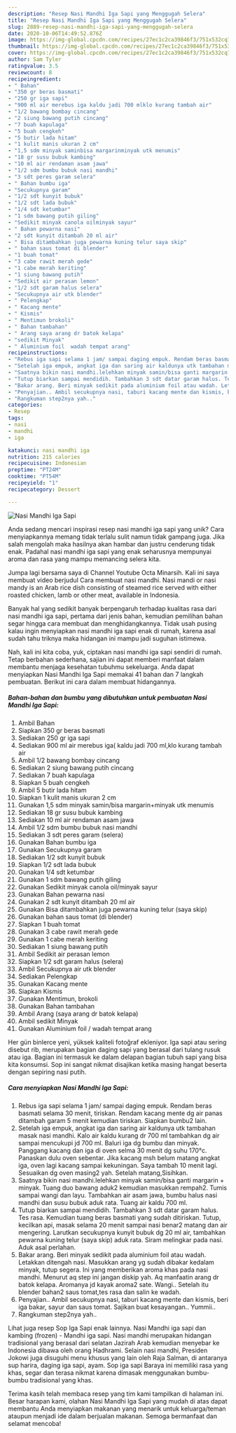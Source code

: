 ```yaml
---
description: "Resep Nasi Mandhi Iga Sapi yang Menggugah Selera"
title: "Resep Nasi Mandhi Iga Sapi yang Menggugah Selera"
slug: 2889-resep-nasi-mandhi-iga-sapi-yang-menggugah-selera
date: 2020-10-06T14:49:52.876Z
image: https://img-global.cpcdn.com/recipes/27ec1c2ca39846f3/751x532cq70/nasi-mandhi-iga-sapi-foto-resep-utama.jpg
thumbnail: https://img-global.cpcdn.com/recipes/27ec1c2ca39846f3/751x532cq70/nasi-mandhi-iga-sapi-foto-resep-utama.jpg
cover: https://img-global.cpcdn.com/recipes/27ec1c2ca39846f3/751x532cq70/nasi-mandhi-iga-sapi-foto-resep-utama.jpg
author: Sam Tyler
ratingvalue: 3.5
reviewcount: 8
recipeingredient:
- " Bahan"
- "350 gr beras basmati"
- "250 gr iga sapi"
- "900 ml air merebus iga kaldu jadi 700 mlklo kurang tambah air"
- "1/2 bawang bombay cincang"
- "2 siung bawang putih cincang"
- "7 buah kapulaga"
- "5 buah cengkeh"
- "5 butir lada hitam"
- "1 kulit manis ukuran 2 cm"
- "1,5 sdm minyak saminbisa margarinminyak utk menumis"
- "18 gr susu bubuk kambing"
- "10 ml air rendaman asam jawa"
- "1/2 sdm bumbu bubuk nasi mandhi"
- "3 sdt peres garam selera"
- " Bahan bumbu iga"
- "Secukupnya garam"
- "1/2 sdt kunyit bubuk"
- "1/2 sdt lada bubuk"
- "1/4 sdt ketumbar"
- "1 sdm bawang putih giling"
- "Sedikit minyak canola oilminyak sayur"
- " Bahan pewarna nasi"
- "2 sdt kunyit ditambah 20 ml air"
- " Bisa ditambahkan juga pewarna kuning telur saya skip"
- " bahan saus tomat di blender"
- "1 buah tomat"
- "3 cabe rawit merah gede"
- "1 cabe merah keriting"
- "1 siung bawang putih"
- "Sedikit air perasan lemon"
- "1/2 sdt garam halus selera"
- "Secukupnya air utk blender"
- " Pelengkap"
- " Kacang mente"
- " Kismis"
- " Mentimun brokoli"
- " Bahan tambahan"
- " Arang saya arang dr batok kelapa"
- "sedikit Minyak"
- " Aluminium foil  wadah tempat arang"
recipeinstructions:
- "Rebus iga sapi selama 1 jam/ sampai daging empuk. Rendam beras basmati selama 30 menit, tiriskan. Rendam kacang mente dg air panas ditambah garam 5 menit kemudian tiriskan. Siapkan bumbu2 lain."
- "Setelah iga empuk, angkat iga dan saring air kaldunya utk tambahan masak nasi mandhi. Kalo air kaldu kurang dr 700 ml tambahkan dg air sampai mencukupi jd 700 ml. Baluri iga dg bumbu dan minyak. Panggang kacang dan iga di oven selma 30 menit dg suhu 170°c. Panaskan dulu oven sebentar. Jika kacang msh belum matang angkat iga, oven lagi kacang sampai kekuningan. Saya tambah 10 menit lagi. Sesuaikan dg oven masing2 yah. Setelah matang,Sisihkan."
- "Saatnya bikin nasi mandhi.lelehkan minyak samin/bisa ganti margarin + minyak. Tuang duo bawang aduk2 kemudian masukkan rempah2. Tumis sampai wangi dan layu. Tambahkan air asam jawa, bumbu halus nasi mandhi dan susu bubuk aduk rata. Tuang air kaldu 700 ml."
- "Tutup biarkan sampai mendidih. Tambahkan 3 sdt datar garam halus. Tes rasa. Kemudian tuang beras basmati yang sudah ditiriskan. Tutup, kecilkan api, masak selama 20 menit sampai nasi benar2 matang dan air mengering. Larutkan secukupnya kunyit bubuk dg 20 ml air, tambahkan pewarna kuning telur (saya skip) aduk rata. Siram melingkar pada nasi. Aduk asal perlahan."
- "Bakar arang. Beri minyak sedikit pada aluminium foil atau wadah. Letakkan ditengah nasi. Masukkan arang yg sudah dibakar kedalam minyak, tutup segera. Ini yang memberikan aroma khas pada nasi mandhi. Menurut aq step ini jangan diskip yah. Aq manfaatin arang dr batok kelapa. Aromanya jd kayak aroma2 sate. Wangi.. Setelah itu blender bahan2 saus tomat,tes rasa dan salin ke wadah."
- "Penyajian.. Ambil secukupnya nasi, taburi kacang mente dan kismis, beri iga bakar, sayur dan saus tomat. Sajikan buat kesayangan.. Yummii.."
- "Rangkuman step2nya yah.."
categories:
- Resep
tags:
- nasi
- mandhi
- iga

katakunci: nasi mandhi iga 
nutrition: 215 calories
recipecuisine: Indonesian
preptime: "PT24M"
cooktime: "PT54M"
recipeyield: "1"
recipecategory: Dessert

---
```



![Nasi Mandhi Iga Sapi](https://img-global.cpcdn.com/recipes/27ec1c2ca39846f3/751x532cq70/nasi-mandhi-iga-sapi-foto-resep-utama.jpg)

Anda sedang mencari inspirasi resep nasi mandhi iga sapi yang unik? Cara menyiapkannya memang tidak terlalu sulit namun tidak gampang juga. Jika salah mengolah maka hasilnya akan hambar dan justru cenderung tidak enak. Padahal nasi mandhi iga sapi yang enak seharusnya mempunyai aroma dan rasa yang mampu memancing selera kita.

Jumpa lagi bersama saya di Channel Youtube Octa Minarsih. Kali ini saya membuat video berjudul Cara membuat nasi mandhi. Nasi mandi or nasi mandy is an Arab rice dish consisting of steamed rice served with either roasted chicken, lamb or other meat, available in Indonesia.

Banyak hal yang sedikit banyak berpengaruh terhadap kualitas rasa dari nasi mandhi iga sapi, pertama dari jenis bahan, kemudian pemilihan bahan segar hingga cara membuat dan menghidangkannya. Tidak usah pusing kalau ingin menyiapkan nasi mandhi iga sapi enak di rumah, karena asal sudah tahu triknya maka hidangan ini mampu jadi suguhan istimewa.


Nah, kali ini kita coba, yuk, ciptakan nasi mandhi iga sapi sendiri di rumah. Tetap berbahan sederhana, sajian ini dapat memberi manfaat dalam membantu menjaga kesehatan tubuhmu sekeluarga. Anda dapat menyiapkan Nasi Mandhi Iga Sapi memakai 41 bahan dan 7 langkah pembuatan. Berikut ini cara dalam membuat hidangannya.

<!--inarticleads1-->

##### Bahan-bahan dan bumbu yang dibutuhkan untuk pembuatan Nasi Mandhi Iga Sapi:

1. Ambil  Bahan
1. Siapkan 350 gr beras basmati
1. Sediakan 250 gr iga sapi
1. Sediakan 900 ml air merebus iga( kaldu jadi 700 ml,klo kurang tambah air
1. Ambil 1/2 bawang bombay cincang
1. Sediakan 2 siung bawang putih cincang
1. Sediakan 7 buah kapulaga
1. Siapkan 5 buah cengkeh
1. Ambil 5 butir lada hitam
1. Siapkan 1 kulit manis ukuran 2 cm
1. Gunakan 1,5 sdm minyak samin/bisa margarin+minyak utk menumis
1. Sediakan 18 gr susu bubuk kambing
1. Sediakan 10 ml air rendaman asam jawa
1. Ambil 1/2 sdm bumbu bubuk nasi mandhi
1. Sediakan 3 sdt peres garam (selera)
1. Gunakan  Bahan bumbu iga
1. Gunakan Secukupnya garam
1. Sediakan 1/2 sdt kunyit bubuk
1. Siapkan 1/2 sdt lada bubuk
1. Gunakan 1/4 sdt ketumbar
1. Gunakan 1 sdm bawang putih giling
1. Gunakan Sedikit minyak canola oil/minyak sayur
1. Gunakan  Bahan pewarna nasi
1. Gunakan 2 sdt kunyit ditambah 20 ml air
1. Gunakan  Bisa ditambahkan juga pewarna kuning telur (saya skip)
1. Gunakan  bahan saus tomat (di blender)
1. Siapkan 1 buah tomat
1. Gunakan 3 cabe rawit merah gede
1. Gunakan 1 cabe merah keriting
1. Sediakan 1 siung bawang putih
1. Ambil Sedikit air perasan lemon
1. Siapkan 1/2 sdt garam halus (selera)
1. Ambil Secukupnya air utk blender
1. Sediakan  Pelengkap
1. Gunakan  Kacang mente
1. Siapkan  Kismis
1. Gunakan  Mentimun, brokoli
1. Gunakan  Bahan tambahan
1. Ambil  Arang (saya arang dr batok kelapa)
1. Ambil sedikit Minyak
1. Gunakan  Aluminium foil / wadah tempat arang


Her gün binlerce yeni, yüksek kaliteli fotoğraf ekleniyor. Iga sapi atau sering disebut rib, merupakan bagian daging sapi yang berasal dari tulang rusuk atau iga. Bagian ini termasuk ke dalam delapan bagian tubuh sapi yang bisa kita konsumsi. Sop ini sangat nikmat disajikan ketika masing hangat beserta dengan sepiring nasi putih. 

<!--inarticleads2-->

##### Cara menyiapkan Nasi Mandhi Iga Sapi:

1. Rebus iga sapi selama 1 jam/ sampai daging empuk. Rendam beras basmati selama 30 menit, tiriskan. Rendam kacang mente dg air panas ditambah garam 5 menit kemudian tiriskan. Siapkan bumbu2 lain.
1. Setelah iga empuk, angkat iga dan saring air kaldunya utk tambahan masak nasi mandhi. Kalo air kaldu kurang dr 700 ml tambahkan dg air sampai mencukupi jd 700 ml. Baluri iga dg bumbu dan minyak. Panggang kacang dan iga di oven selma 30 menit dg suhu 170°c. Panaskan dulu oven sebentar. Jika kacang msh belum matang angkat iga, oven lagi kacang sampai kekuningan. Saya tambah 10 menit lagi. Sesuaikan dg oven masing2 yah. Setelah matang,Sisihkan.
1. Saatnya bikin nasi mandhi.lelehkan minyak samin/bisa ganti margarin + minyak. Tuang duo bawang aduk2 kemudian masukkan rempah2. Tumis sampai wangi dan layu. Tambahkan air asam jawa, bumbu halus nasi mandhi dan susu bubuk aduk rata. Tuang air kaldu 700 ml.
1. Tutup biarkan sampai mendidih. Tambahkan 3 sdt datar garam halus. Tes rasa. Kemudian tuang beras basmati yang sudah ditiriskan. Tutup, kecilkan api, masak selama 20 menit sampai nasi benar2 matang dan air mengering. Larutkan secukupnya kunyit bubuk dg 20 ml air, tambahkan pewarna kuning telur (saya skip) aduk rata. Siram melingkar pada nasi. Aduk asal perlahan.
1. Bakar arang. Beri minyak sedikit pada aluminium foil atau wadah. Letakkan ditengah nasi. Masukkan arang yg sudah dibakar kedalam minyak, tutup segera. Ini yang memberikan aroma khas pada nasi mandhi. Menurut aq step ini jangan diskip yah. Aq manfaatin arang dr batok kelapa. Aromanya jd kayak aroma2 sate. Wangi.. Setelah itu blender bahan2 saus tomat,tes rasa dan salin ke wadah.
1. Penyajian.. Ambil secukupnya nasi, taburi kacang mente dan kismis, beri iga bakar, sayur dan saus tomat. Sajikan buat kesayangan.. Yummii..
1. Rangkuman step2nya yah..


Lihat juga resep Sop Iga Sapi enak lainnya. Nasi Mandhi iga sapi dan kambing (frozen) - Mandhi iga sapi. Nasi mandhi merupakan hidangan tradisional yang berasal dari selatan Jazirah Arab kemudian menyebar ke Indonesia dibawa oleh orang Hadhrami. Selain nasi mandhi, Presiden Jokowi juga disuguhi menu khusus yang lain oleh Raja Salman, di antaranya sup harira, daging iga sapi, ayam. Sop iga sapi Baraya ini memiliki rasa yang khas, segar dan terasa nikmat karena dimasak menggunakan bumbu-bumbu tradisional yang khas. 

Terima kasih telah membaca resep yang tim kami tampilkan di halaman ini. Besar harapan kami, olahan Nasi Mandhi Iga Sapi yang mudah di atas dapat membantu Anda menyiapkan makanan yang menarik untuk keluarga/teman ataupun menjadi ide dalam berjualan makanan. Semoga bermanfaat dan selamat mencoba!
